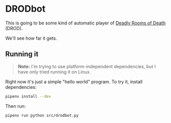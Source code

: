# DRODbot

This is going to be some kind of automatic player of
[Deadly Rooms of Death](https://drod.caravelgames.com) (DROD).

We'll see how far it gets.

## Running it

> **Note:** I'm trying to use platform-independent dependencies, but I have only tried running it on Linux.

Right now it's just a simple "hello world" program. To try it, install dependencies:

```sh
pipenv install --dev
```

Then run:

```sh
pipenv run python src/drodbot.py
```
